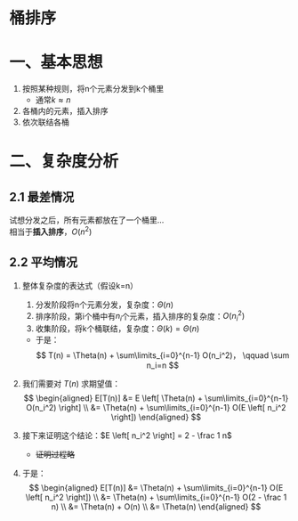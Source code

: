 # 桶排序

# 一、基本思想

1. 按照某种规则，将n个元素分发到k个桶里
    - 通常$k \approx n$
2. 各桶内的元素，插入排序
3. 依次联结各桶


# 二、复杂度分析

## 2.1 最差情况
试想分发之后，所有元素都放在了一个桶里...  
相当于**插入排序**，$O(n^2)$

## 2.2 平均情况

1. 整体复杂度的表达式（假设k=n）
    1. 分发阶段将n个元素分发，复杂度：$\Theta(n)$
    2. 排序阶段，第i个桶中有$n_i$个元素，插入排序的复杂度：$O(n_i^2)$
    3. 收集阶段，将k个桶联结，复杂度：$\Theta(k) = \Theta(n)$
    - 于是：
        $$
        T(n) = \Theta(n) + \sum\limits_{i=0}^{n-1} O(n_i^2)， \qquad \sum n_i=n
        $$

2. 我们需要对 $T(n)$ 求期望值：
$$
\begin{aligned}
E[T(n)] &= E \left[ \Theta(n) + \sum\limits_{i=0}^{n-1} O(n_i^2) \right] \\
&= \Theta(n) + \sum\limits_{i=0}^{n-1} O(E \left[ n_i^2 \right])
\end{aligned}
$$

3. 接下来证明这个结论：$E \left[ n_i^2 \right] = 2 - \frac 1 n$
    - ~~证明过程略~~

4. 于是：
$$
\begin{aligned}
E[T(n)] &= \Theta(n) + \sum\limits_{i=0}^{n-1} O(E \left[ n_i^2 \right]) \\
&= \Theta(n) + \sum\limits_{i=0}^{n-1} O(2 - \frac 1 n) \\
&= \Theta(n) + O(n) \\
&= \Theta(n)
\end{aligned}
$$